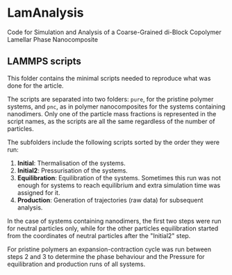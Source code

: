 # LamAnalysis
Code for Simulation and Analysis of a Coarse-Grained di-Block Copolymer Lamellar Phase Nanocomposite

## LAMMPS scripts
This folder contains the minimal scripts needed to reproduce what was done for the article.

The scripts are separated into two folders: `pure`, for the pristine polymer systems, and `pnc`, as in polymer nanocomposites for the systems containing nanodimers.
Only one of the particle mass fractions is represented in the script names, as the scripts are all the same regardless of the number of particles.

The subfolders include the following scripts sorted by the order they were run:

1. **Initial**: Thermalisation of the systems.
2. **Initial2**: Pressurisation of the systems.
3. **Equilibration**: Equilibration of the systems. Sometimes this run was not enough for systems to reach equilibrium and extra simulation time was assigned for it.
4. **Production**: Generation of trajectories (raw data) for subsequent analysis.

In the case of systems containing nanodimers, the first two steps were run for neutral particles only, while for the other particles equilibration started from the coordinates of neutral particles after the "Initial2" step.

For pristine polymers an expansion-contraction cycle was run between steps 2 and 3 to determine the phase behaviour and the Pressure for equilibration and production runs of all systems.
